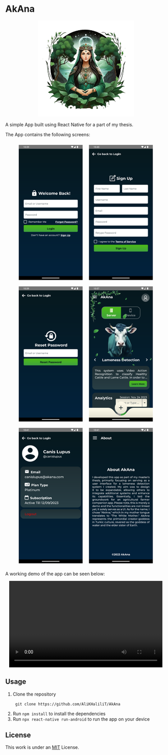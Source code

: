 # AkAna
<p align="center">
  <img src="assets\img\logo.png" alt="AkAnaLogo" style="width:300px;height:300px;">
</p>

A simple App built using React Native for a part of my thesis. 

The App contains the following screens:
<div style="display: flex; flex-direction: row; justify-content: center;">
  <img src="readmeAssets\img\login.png" alt="login" style="width: 200px; margin: 10px;">
  <img src="readmeAssets\img\signUp.png" alt="signUp" style="width: 200px; margin: 10px;">
</div>
<div style="display: flex; flex-direction: row; justify-content: center;">
  <img src="readmeAssets\img\forgotPassword.png" alt="forgotPassword" style="width: 200px; margin: 10px;">
  <img src="readmeAssets\img\homePage.png" alt="home" style="width: 200px; margin: 10px;">
</div>
<div style="display: flex; flex-direction: row; justify-content: center;">
  <img src="readmeAssets\img\userProfile.png" alt="profile" style="width: 200px; margin: 10px;">
  <img src="readmeAssets\img\about.png" alt="settings" style="width: 200px; margin: 10px;">
</div>

A working demo of the app can be seen below:

<p align="center">
  <video width="480" height="270" controls>
    <source src="readmeAssets\video\overview.mp4" type="video/mp4">
    Your browser does not support the video tag.
  </video>
</p>


## Usage
1. Clone the repository
   ```
    git clone https://github.com/AliKHaliliT/AkAna
   ```
2. Run `npm install` to install the dependencies
3. Run `npx react-native run-android` to run the app on your device

## License
This work is under an [MIT](https://choosealicense.com/licenses/mit/) License.
